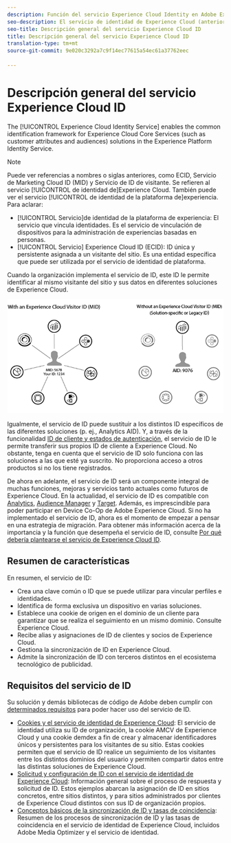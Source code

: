 ```yaml
---
description: Función del servicio Experience Cloud Identity en Adobe Experience Cloud.
seo-description: El servicio de identidad de Experience Cloud (anteriormente servicio de ID de visitante o servicio de Marketing Cloud ID) habilita el marco de identificación común para los servicios de Experience Cloud, como los atributos y las audiencias del cliente.
seo-title: Descripción general del servicio Experience Cloud ID
title: Descripción general del servicio Experience Cloud ID
translation-type: tm+mt
source-git-commit: 9e020c3292a7c9f14ec77615a54ec61a37762eec

---
```



# Descripción general del servicio Experience Cloud ID

The [!UICONTROL Experience Cloud Identity Service] enables the common identification framework for Experience Cloud Core Services (such as customer attributes and audiences) solutions in the Experience Platform Identity Service.

>[!NOTE]
>
> Puede ver referencias a nombres o siglas anteriores, como ECID, Servicio de Marketing Cloud ID (MID) y Servicio de ID de visitante. Se refieren al servicio [!UICONTROL de identidad de]Experience Cloud. También puede ver el servicio [!UICONTROL de identidad de la plataforma de]experiencia. Para aclarar:

* [!UICONTROL Servicio]de identidad de la plataforma de experiencia: El servicio que vincula identidades. Es el servicio de vinculación de dispositivos para la administración de experiencias basadas en personas.
* [!UICONTROL Servicio] Experience Cloud ID (ECID): ID única y persistente asignada a un visitante del sitio. Es una entidad específica que puede ser utilizada por el servicio de identidad de plataforma.

Cuando la organización implementa el servicio de ID, este ID le permite identificar al mismo visitante del sitio y sus datos en diferentes soluciones de Experience Cloud.

![](assets/ecid.png)

Igualmente, el servicio de ID puede sustituir a los distintos ID específicos de las diferentes soluciones (p. ej., Analytics AID). Y, a través de la funcionalidad [ID de cliente y estados de autenticación](/help/reference/authenticated-state.md), el servicio de ID le permite transferir sus propios ID de cliente a Experience Cloud. No obstante, tenga en cuenta que el servicio de ID solo funciona con las soluciones a las que esté ya suscrito. No proporciona acceso a otros productos si no los tiene registrados.

De ahora en adelante, el servicio de ID será un componente integral de muchas funciones, mejoras y servicios tanto actuales como futuros de Experience Cloud. En la actualidad, el servicio de ID es compatible con [Analytics](http://www.adobe.com/marketing-cloud/web-analytics.html), [Audience Manager](http://www.adobe.com/marketing-cloud/data-management-platform.html) y [Target](http://www.adobe.com/marketing-cloud/testing-targeting.html). Además, es imprescindible para poder participar en Device Co-Op de Adobe Experience Cloud. Si no ha implementado el servicio de ID, ahora es el momento de empezar a pensar en una estrategia de migración. Para obtener más información acerca de la importancia y la función que desempeña el servicio de ID, consulte [Por qué debería plantearse el servicio de Experience Cloud ID](http://blogs.adobe.com/digitalmarketing/analytics/why-new-adobe-marketing-cloud-id-service-should-be-on-your-radar/).

## Resumen de características

En resumen, el servicio de ID:

* Crea una clave común o ID que se puede utilizar para vincular perfiles e identidades.
* Identifica de forma exclusiva un dispositivo en varias soluciones.
* Establece una cookie de origen en el dominio de un cliente para garantizar que se realiza el seguimiento en un mismo dominio. Consulte Experience Cloud.
* Recibe alias y asignaciones de ID de clientes y socios de Experience Cloud.
* Gestiona la sincronización de ID en Experience Cloud.
* Admite la sincronización de ID con terceros distintos en el ecosistema tecnológico de publicidad.

## Requisitos del servicio de ID

Su solución y demás bibliotecas de código de Adobe deben cumplir con [determinados requisitos](/help/reference/requirements.md) para poder hacer uso del servicio de ID.

* [Cookies y el servicio de identidad de Experience Cloud](cookies.md): El servicio de identidad utiliza su ID de organización, la cookie AMCV de Experience Cloud y una cookie demdex a fin de crear y almacenar identificadores únicos y persistentes para los visitantes de su sitio. Estas cookies permiten que el servicio de ID realice un seguimiento de los visitantes entre los distintos dominios del usuario y permiten compartir datos entre las distintas soluciones de Experience Cloud.
* [Solicitud y configuración de ID con el servicio de identidad de Experience Cloud](id-request.md): Información general sobre el proceso de respuesta y solicitud de ID. Estos ejemplos abarcan la asignación de ID en sitios concretos, entre sitios distintos, y para sitios administrados por clientes de Experience Cloud distintos con sus ID de organización propios.
* [Conceptos básicos de la sincronización de ID y tasas de coincidencia](match-rates.md): Resumen de los procesos de sincronización de ID y las tasas de coincidencia en el servicio de identidad de Experience Cloud, incluidos Adobe Media Optimizer y el servicio de identidad.